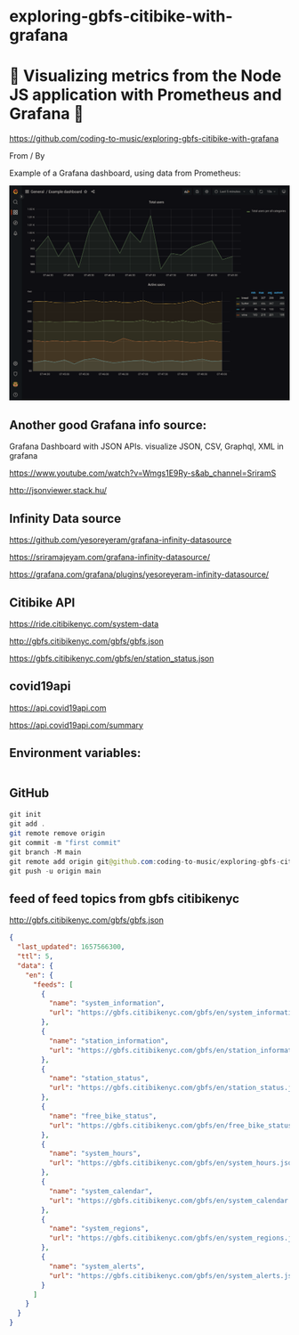 # exploring-gbfs-citibike-with-grafana

# 🚀 Visualizing metrics from the Node JS application with Prometheus and Grafana 🚀

https://github.com/coding-to-music/exploring-gbfs-citibike-with-grafana

From / By

Example of a Grafana dashboard, using data from Prometheus:

![Grafana screenshot](https://github.com/coding-to-music/exploring-gbfs-citibike-with-grafana/blob/main/images/example-dashboard.png?raw=true)

## Another good Grafana info source:

Grafana Dashboard with JSON APIs. visualize JSON, CSV, Graphql, XML in grafana

https://www.youtube.com/watch?v=Wmgs1E9Ry-s&ab_channel=SriramS

http://jsonviewer.stack.hu/

## Infinity Data source

https://github.com/yesoreyeram/grafana-infinity-datasource

https://sriramajeyam.com/grafana-infinity-datasource/

https://grafana.com/grafana/plugins/yesoreyeram-infinity-datasource/

## Citibike API

https://ride.citibikenyc.com/system-data

http://gbfs.citibikenyc.com/gbfs/gbfs.json

https://gbfs.citibikenyc.com/gbfs/en/station_status.json

## covid19api

https://api.covid19api.com

https://api.covid19api.com/summary

## Environment variables:

```java

```

## GitHub

```java
git init
git add .
git remote remove origin
git commit -m "first commit"
git branch -M main
git remote add origin git@github.com:coding-to-music/exploring-gbfs-citibike-with-grafana.git
git push -u origin main
```

## feed of feed topics from gbfs citibikenyc

http://gbfs.citibikenyc.com/gbfs/gbfs.json

```json
{
  "last_updated": 1657566300,
  "ttl": 5,
  "data": {
    "en": {
      "feeds": [
        {
          "name": "system_information",
          "url": "https://gbfs.citibikenyc.com/gbfs/en/system_information.json"
        },
        {
          "name": "station_information",
          "url": "https://gbfs.citibikenyc.com/gbfs/en/station_information.json"
        },
        {
          "name": "station_status",
          "url": "https://gbfs.citibikenyc.com/gbfs/en/station_status.json"
        },
        {
          "name": "free_bike_status",
          "url": "https://gbfs.citibikenyc.com/gbfs/en/free_bike_status.json"
        },
        {
          "name": "system_hours",
          "url": "https://gbfs.citibikenyc.com/gbfs/en/system_hours.json"
        },
        {
          "name": "system_calendar",
          "url": "https://gbfs.citibikenyc.com/gbfs/en/system_calendar.json"
        },
        {
          "name": "system_regions",
          "url": "https://gbfs.citibikenyc.com/gbfs/en/system_regions.json"
        },
        {
          "name": "system_alerts",
          "url": "https://gbfs.citibikenyc.com/gbfs/en/system_alerts.json"
        }
      ]
    }
  }
}
```
